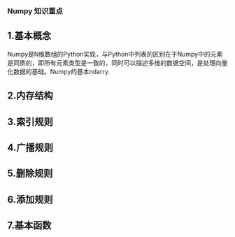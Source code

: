 ### Numpy 知识重点


1.基本概念    
--- 
   Numpy是N维数组的Python实现，与Python中列表的区别在于Numpy中的元素是同质的，即所有元素类型是一致的，同时可以描述多维的数据空间，是处理向量化数据的基础。Numpy的基本ndarry.





2.内存结构  
---   



3.索引规则 
---




4.广播规则  
---


5.删除规则  
---


6.添加规则  
---




7.基本函数   
---


















